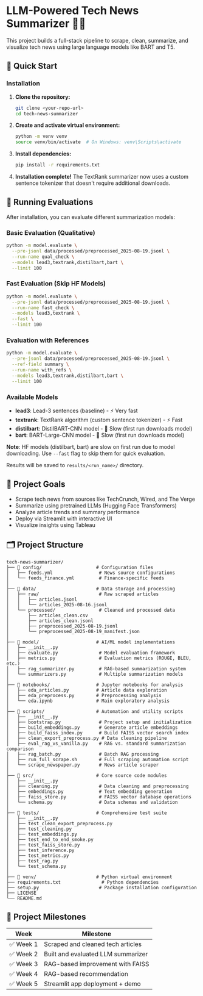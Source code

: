 # LLM-Powered Tech News Summarizer 🚀📰

This project builds a full-stack pipeline to scrape, clean, summarize, and visualize tech news using large language models like BART and T5.

## 🚀 Quick Start

### Installation

1. **Clone the repository:**
   ```bash
   git clone <your-repo-url>
   cd tech-news-summarizer
   ```

2. **Create and activate virtual environment:**
   ```bash
   python -m venv venv
   source venv/bin/activate  # On Windows: venv\Scripts\activate
   ```

3. **Install dependencies:**
   ```bash
   pip install -r requirements.txt
   ```

4. **Installation complete!** The TextRank summarizer now uses a custom sentence tokenizer that doesn't require additional downloads.

## 🧪 Running Evaluations

After installation, you can evaluate different summarization models:

### Basic Evaluation (Qualitative)
```bash
python -m model.evaluate \
  --pre-jsonl data/processed/preprocessed_2025-08-19.jsonl \
  --run-name qual_check \
  --models lead3,textrank,distilbart,bart \
  --limit 100
```

### Fast Evaluation (Skip HF Models)
```bash
python -m model.evaluate \
  --pre-jsonl data/processed/preprocessed_2025-08-19.jsonl \
  --run-name fast_check \
  --models lead3,textrank \
  --fast \
  --limit 100
```

### Evaluation with References
```bash
python -m model.evaluate \
  --pre-jsonl data/processed/preprocessed_2025-08-19.jsonl \
  --ref-field summary \
  --run-name with_refs \
  --models lead3,textrank,distilbart,bart \
  --limit 100
```

### Available Models
- **lead3**: Lead-3 sentences (baseline) - ⚡ Very fast
- **textrank**: TextRank algorithm (custom sentence tokenizer) - ⚡ Fast
- **distilbart**: DistilBART-CNN model - 🐌 Slow (first run downloads model)
- **bart**: BART-Large-CNN model - 🐌 Slow (first run downloads model)

**Note**: HF models (distilbart, bart) are slow on first run due to model downloading. Use `--fast` flag to skip them for quick evaluation.

Results will be saved to `results/<run_name>/` directory.

## 📌 Project Goals
- Scrape tech news from sources like TechCrunch, Wired, and The Verge
- Summarize using pretrained LLMs (Hugging Face Transformers)
- Analyze article trends and summary performance
- Deploy via Streamlit with interactive UI
- Visualize insights using Tableau

## 🗂️ Project Structure
```text
tech-news-summarizer/
├── 📁 config/                    # Configuration files
│   ├── feeds.yml                 # News source configurations
│   └── feeds_finance.yml         # Finance-specific feeds
│
├── 📁 data/                      # Data storage and processing
│   ├── raw/                      # Raw scraped articles
│   │   ├── articles.jsonl
│   │   └── articles_2025-08-16.jsonl
│   └── processed/                # Cleaned and processed data
│       ├── articles_clean.csv
│       ├── articles_clean.jsonl
│       ├── preprocessed_2025-08-19.jsonl
│       └── preprocessed_2025-08-19_manifest.json
│
├── 📁 model/                     # AI/ML model implementations
│   ├── __init__.py
│   ├── evaluate.py               # Model evaluation framework
│   ├── metrics.py                # Evaluation metrics (ROUGE, BLEU, etc.)
│   ├── rag_summarizer.py         # RAG-based summarization system
│   └── summarizers.py            # Multiple summarization models
│
├── 📁 notebooks/                 # Jupyter notebooks for analysis
│   ├── eda_articles.py          # Article data exploration
│   ├── eda_preprocess.py        # Preprocessing analysis
│   └── eda.ipynb                # Main exploratory analysis
│
├── 📁 scripts/                   # Automation and utility scripts
│   ├── __init__.py
│   ├── bootstrap.py              # Project setup and initialization
│   ├── build_embeddings.py       # Generate article embeddings
│   ├── build_faiss_index.py      # Build FAISS vector search index
│   ├── clean_export_preprocess.py # Data cleaning pipeline
│   ├── eval_rag_vs_vanilla.py    # RAG vs. standard summarization comparison
│   ├── rag_batch.py              # Batch RAG processing
│   ├── run_full_scrape.sh        # Full scraping automation script
│   └── scrape_newspaper.py       # News article scraper
│
├── 📁 src/                       # Core source code modules
│   ├── __init__.py
│   ├── cleaning.py               # Data cleaning and preprocessing
│   ├── embeddings.py             # Text embedding generation
│   ├── faiss_store.py            # FAISS vector database operations
│   └── schema.py                 # Data schemas and validation
│
├── 📁 tests/                     # Comprehensive test suite
│   ├── __init__.py
│   ├── test_clean_export_preprocess.py
│   ├── test_cleaning.py
│   ├── test_embeddings.py
│   ├── test_end_to_end_smoke.py
│   ├── test_faiss_store.py
│   ├── test_inference.py
│   ├── test_metrics.py
│   ├── test_rag.py
│   └── test_schema.py
│
├── 📁 venv/                      # Python virtual environment
├── requirements.txt               # Python dependencies
├── setup.py                      # Package installation configuration
├── LICENSE
└── README.md

```

## 🚧 Project Milestones

| Week | Milestone |
|------|-----------|
| ✅ Week 1 | Scraped and cleaned tech articles |
| ✅ Week 2 | Built and evaluated LLM summarizer |
| ✅ Week 3 | RAG-based improvement with FAISS |
| ✅ Week 4 | RAG-based recommendation |
| ✅ Week 5 | Streamlit app deployment + demo |

